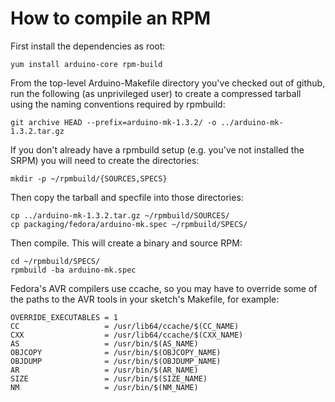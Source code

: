 # How to compile an RPM

First install the dependencies as root:

    yum install arduino-core rpm-build

From the top-level Arduino-Makefile directory you've checked out of github, run the following (as unprivileged user) to create a compressed tarball using the naming conventions required by rpmbuild:

    git archive HEAD --prefix=arduino-mk-1.3.2/ -o ../arduino-mk-1.3.2.tar.gz

If you don't already have a rpmbuild setup (e.g. you've not installed the SRPM) you will need to create the directories:

    mkdir -p ~/rpmbuild/{SOURCES,SPECS}

Then copy the tarball and specfile into those directories:

    cp ../arduino-mk-1.3.2.tar.gz ~/rpmbuild/SOURCES/
    cp packaging/fedora/arduino-mk.spec ~/rpmbuild/SPECS/

Then compile. This will create a binary and source RPM:

    cd ~/rpmbuild/SPECS/
    rpmbuild -ba arduino-mk.spec

Fedora's AVR compilers use ccache, so you may have to override some of the paths to the AVR tools in your sketch's Makefile, for example:

    OVERRIDE_EXECUTABLES = 1
    CC                   = /usr/lib64/ccache/$(CC_NAME)
    CXX                  = /usr/lib64/ccache/$(CXX_NAME)
    AS                   = /usr/bin/$(AS_NAME)
    OBJCOPY              = /usr/bin/$(OBJCOPY_NAME)
    OBJDUMP              = /usr/bin/$(OBJDUMP_NAME)
    AR                   = /usr/bin/$(AR_NAME)
    SIZE                 = /usr/bin/$(SIZE_NAME)
    NM                   = /usr/bin/$(NM_NAME)
